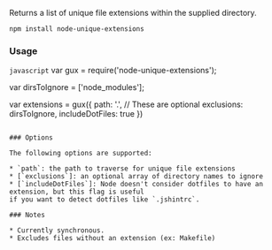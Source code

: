 Returns a list of unique file extensions within the supplied directory.

`npm install node-unique-extensions`

### Usage

```javascript```
var gux = require('node-unique-extensions');

var dirsToIgnore = ['node_modules'];

var extensions = gux({
  path: '.',
  // These are optional
  exclusions: dirsToIgnore,
  includeDotFiles: true
})
```

### Options

The following options are supported:

* `path`: the path to traverse for unique file extensions
* [`exclusions`]: an optional array of directory names to ignore
* [`includeDotFiles`]: Node doesn't consider dotfiles to have an extension, but this flag is useful
if you want to detect dotfiles like `.jshintrc`.

### Notes

* Currently synchronous.
* Excludes files without an extension (ex: Makefile)